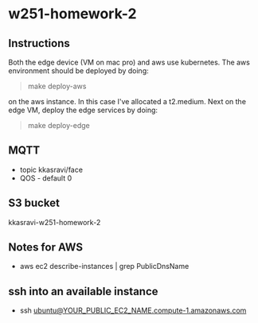 # w251-homework-2

## Instructions

Both the edge device (VM on mac pro) and aws use kubernetes.
The aws environment should be deployed by doing:

> make deploy-aws

on the aws instance. In this case I've allocated a t2.medium.
Next on the edge VM, deploy the edge services by doing:

> make deploy-edge


## MQTT 

- topic  kkasravi/face
- QOS - default 0

## S3 bucket

kkasravi-w251-homework-2

## Notes for AWS

- aws ec2 describe-instances | grep PublicDnsName

## ssh into an available instance

- ssh ubuntu@YOUR_PUBLIC_EC2_NAME.compute-1.amazonaws.com
